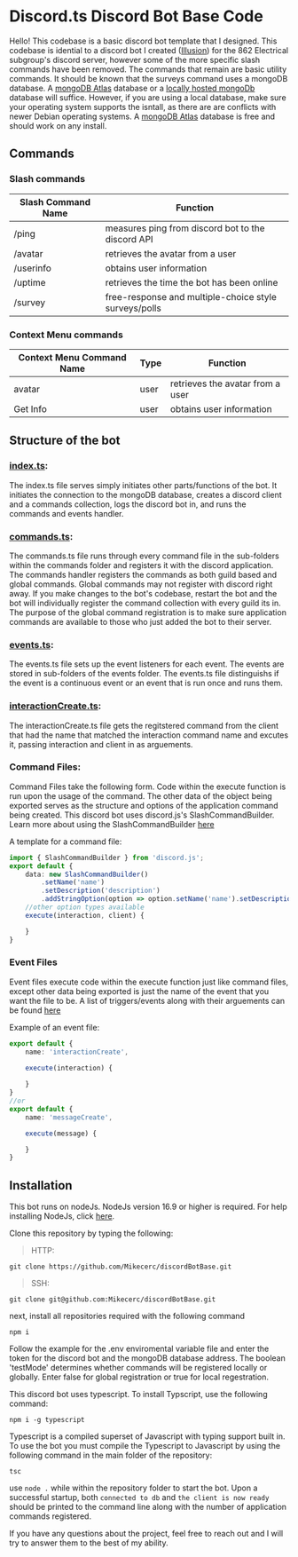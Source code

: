 # Discord.ts Discord Bot Base Code
Hello! This codebase is a basic discord bot template that I designed. This codebase is idential to a discord bot I created ([Illusion](https://github.com/Mikecerc/Illusion-V2)) for the 862 Electrical subgroup's discord server, however some of the more specific slash commands have been removed. The commands that remain are basic utility commands. It should be known that the surveys command uses a mongoDB database. A [mongoDB Atlas](https://www.mongodb.com/atlas) database or a [locally hosted mongoDb](https://www.mongodb.com/docs/manual/installation/) database will suffice. However, if you are using a local database, make sure your operating system supports the isntall, as there are are conflicts with newer Debian operating systems. A [mongoDB Atlas](https://www.mongodb.com/atlas) database is free and should work on any install.  

## Commands 

### Slash commands
 Slash Command Name | Function  
 -- | --  
 /ping | measures ping from discord bot to the discord API 
 /avatar | retrieves the avatar from a user
 /userinfo | obtains user information
 /uptime | retrieves the time the bot has been online
 /survey | free-response and multiple-choice style surveys/polls
### Context Menu commands
Context Menu Command Name | Type | Function
-- | -- | -- |
avatar | user | retrieves the avatar from a user
Get Info | user | obtains user information 


 ## Structure of the bot

 ### [index.ts](./index.ts):

The index.ts file serves simply initiates other parts/functions of the bot. It initiates the connection to the mongoDB database, creates a discord client and a commands collection, logs the discord bot in, and runs the commands and events handler. 

### [commands.ts](./Handlers/Commands.ts):

The commands.ts file runs through every command file in the sub-folders within the commands folder and registers it with the discord application. The commands handler registers the commands as both guild based and global commands. Global commands may not register with discord right away. If you make changes to the bot's codebase, restart the bot and the bot will individually register the command collection with every guild its in. The purpose of the global command registration is to make sure application commands are available to those who just added the bot to their server. 

### [events.ts](./Handlers/Events.ts): 

The events.ts file sets up the event listeners for each event. The events are stored in sub-folders of the events folder. The events.ts file distinguishs if the event is a continuous event or an event that is run once and runs them. 

### [interactionCreate.ts](./Events/server/interactionCreate.ts):

The interactionCreate.ts file gets the regitstered command from the client that had the name that matched the interaction command name and excutes it, passing interaction and client in as arguements. 

### Command Files: 

Command Files take the following form. Code within the execute function is run upon the usage of the command. The other data of the object being exported serves as the structure and options of the application command being created. This discord bot uses discord.js's SlashCommandBuilder. Learn more about using the SlashCommandBuilder [here](https://discordjs.guide/creating-your-bot/creating-commands.html#command-deployment-script) 

A template for a command file:
```ts
import { SlashCommandBuilder } from 'discord.js';
export default {
    data: new SlashCommandBuilder()
        .setName('name')
        .setDescription('description')
        .addStringOption(option => option.setName('name').setDescription('description'))
    //other option types available
    execute(interaction, client) {

    }
}
```

### Event Files

Event files execute code within the execute function just like command files, except other data being exported is just the name of the event that you want the file to be. A list of triggers/events along with their arguements can be found [here](https://gist.github.com/Iliannnn/6c69605cb6b8cc03f0ab9c885fd39906) 

Example of an event file:
```ts
export default {
    name: 'interactionCreate',
    
    execute(interaction) {

    } 
}
//or
export default {
    name: 'messageCreate',

    execute(message) {

    }
}
```
## Installation
This bot runs on nodeJs. NodeJs version 16.9 or higher is required. For help installing NodeJs, click [here](https://nodeJs.org/en/).

Clone this repository by typing the following:
> HTTP: 
``` 
git clone https://github.com/Mikecerc/discordBotBase.git 
```
> SSH: 
```
git clone git@github.com:Mikecerc/discordBotBase.git
```

next, install all repositories required with the following command
```
npm i
```
Follow the example for the .env enviromental variable file and enter the token for the discord bot and the mongoDB database address. The boolean 'testMode' determines whether commands will be registered locally or globally. Enter false for global registration or true for local regestration. 

This discord bot uses typescript. To install Typscript, use the following command:
```
npm i -g typescript
```
 Typescript is a compiled superset of Javascript with typing support built in. To use the bot you must compile the Typescript to Javascript by using the following command in the main folder of the repository:
```
tsc
``` 

use `node .` while within the repository folder to start the bot. Upon a successful startup, both `connected to db` and `the client is now ready` should be printed to the command line along with the number of application commands registered.  

If you have any questions about the project, feel free to reach out and I will try to answer them to the best of my ability. 